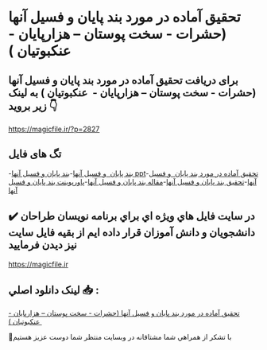 # تحقیق آماده در مورد بند پایان و فسیل آنها (حشرات - سخت پوستان – هزارپایان -  عنکبوتیان )

## برای دریافت تحقیق آماده در مورد بند پایان و فسیل آنها (حشرات - سخت پوستان – هزارپایان -  عنکبوتیان ) به لینک زیر بروید 👇

https://magicfile.ir/?p=2827

## تگ های فایل

-[بند پايان  و فسيل آنها](https://magicfile.ir/product/%d8%aa%d8%ad%d9%82%d9%8a%d9%82-%d8%a2%d9%85%d8%a7%d8%af%d9%87-%d8%a8%d9%86%d8%af-%d9%be%d8%a7%d9%8a%d8%a7%d9%86-%d9%88-%d9%81%d8%b3%d9%8a%d9%84-%d8%a2%d9%86%d9%87%d8%a7-%d8%af%d8%b1-%d9%82%d8%a7%d9%84%d8%a8-%d9%be%d8%a7%d9%88%d8%b1%d9%be%d9%88%d9%8a%d9%86%d8%aa/)-[بند پايان و فسيل آنها ppt](https://magicfile.ir/product/%d8%aa%d8%ad%d9%82%d9%8a%d9%82-%d8%a2%d9%85%d8%a7%d8%af%d9%87-%d8%a8%d9%86%d8%af-%d9%be%d8%a7%d9%8a%d8%a7%d9%86-%d9%88-%d9%81%d8%b3%d9%8a%d9%84-%d8%a2%d9%86%d9%87%d8%a7-%d8%af%d8%b1-%d9%82%d8%a7%d9%84%d8%a8-%d9%be%d8%a7%d9%88%d8%b1%d9%be%d9%88%d9%8a%d9%86%d8%aa/)-[تحقيق آماده در مورد بند پايان  و فسيل آنها](https://magicfile.ir/product/%d8%aa%d8%ad%d9%82%d9%8a%d9%82-%d8%a2%d9%85%d8%a7%d8%af%d9%87-%d8%a8%d9%86%d8%af-%d9%be%d8%a7%d9%8a%d8%a7%d9%86-%d9%88-%d9%81%d8%b3%d9%8a%d9%84-%d8%a2%d9%86%d9%87%d8%a7-%d8%af%d8%b1-%d9%82%d8%a7%d9%84%d8%a8-%d9%be%d8%a7%d9%88%d8%b1%d9%be%d9%88%d9%8a%d9%86%d8%aa/)-[تحقیق بند پايان و فسيل آنها](https://magicfile.ir/product/%d8%aa%d8%ad%d9%82%d9%8a%d9%82-%d8%a2%d9%85%d8%a7%d8%af%d9%87-%d8%a8%d9%86%d8%af-%d9%be%d8%a7%d9%8a%d8%a7%d9%86-%d9%88-%d9%81%d8%b3%d9%8a%d9%84-%d8%a2%d9%86%d9%87%d8%a7-%d8%af%d8%b1-%d9%82%d8%a7%d9%84%d8%a8-%d9%be%d8%a7%d9%88%d8%b1%d9%be%d9%88%d9%8a%d9%86%d8%aa/)-[مقاله بند پايان و فسيل آنها](https://magicfile.ir/product/%d8%aa%d8%ad%d9%82%d9%8a%d9%82-%d8%a2%d9%85%d8%a7%d8%af%d9%87-%d8%a8%d9%86%d8%af-%d9%be%d8%a7%d9%8a%d8%a7%d9%86-%d9%88-%d9%81%d8%b3%d9%8a%d9%84-%d8%a2%d9%86%d9%87%d8%a7-%d8%af%d8%b1-%d9%82%d8%a7%d9%84%d8%a8-%d9%be%d8%a7%d9%88%d8%b1%d9%be%d9%88%d9%8a%d9%86%d8%aa/)-[پاورپوینت بند پايان و فسيل آنها](https://magicfile.ir/product/%d8%aa%d8%ad%d9%82%d9%8a%d9%82-%d8%a2%d9%85%d8%a7%d8%af%d9%87-%d8%a8%d9%86%d8%af-%d9%be%d8%a7%d9%8a%d8%a7%d9%86-%d9%88-%d9%81%d8%b3%d9%8a%d9%84-%d8%a2%d9%86%d9%87%d8%a7-%d8%af%d8%b1-%d9%82%d8%a7%d9%84%d8%a8-%d9%be%d8%a7%d9%88%d8%b1%d9%be%d9%88%d9%8a%d9%86%d8%aa/)

## ✔️ در سايت فايل هاي ويژه اي براي برنامه نويسان طراحان دانشجويان و دانش آموزان قرار داده ايم از بقيه فايل سايت نيز ديدن فرماييد

https://magicfile.ir


## لينک دانلود اصلي 📥 :

[تحقیق آماده در مورد بند پایان و فسیل آنها (حشرات - سخت پوستان – هزارپایان -  عنکبوتیان )](https://magicfile.ir/product/%d8%aa%d8%ad%d9%82%d9%8a%d9%82-%d8%a2%d9%85%d8%a7%d8%af%d9%87-%d8%a8%d9%86%d8%af-%d9%be%d8%a7%d9%8a%d8%a7%d9%86-%d9%88-%d9%81%d8%b3%d9%8a%d9%84-%d8%a2%d9%86%d9%87%d8%a7-%d8%af%d8%b1-%d9%82%d8%a7%d9%84%d8%a8-%d9%be%d8%a7%d9%88%d8%b1%d9%be%d9%88%d9%8a%d9%86%d8%aa/) 


🙏با تشکر از همراهي شما مشتاقانه در وبسایت منتظر شما دوست عزیز هستیم

